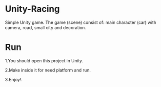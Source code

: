 # Unity-Racing

Simple Unity game. The game (scene) consist of: main character (car) with camera, road, small city and decoration.

# Run

1.You should open this project in Unity.

2.Make inside it for need platform and run.

3.Enjoy!.
